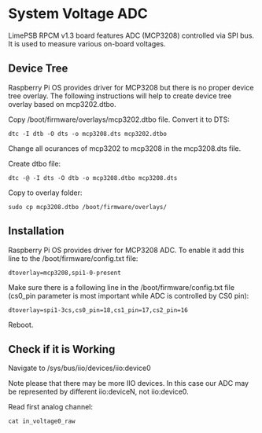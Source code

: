 # System Voltage ADC

LimePSB RPCM v1.3 board features ADC (MCP3208) controlled via SPI bus. It is used to measure various on-board voltages.

## Device Tree

Raspberry Pi OS provides driver for MCP3208 but there is no proper device tree overlay. The following instructions will help to create device tree overlay based on mcp3202.dtbo.

Copy /boot/firmware/overlays/mcp3202.dtbo file.
Convert it to DTS:
  
```
dtc -I dtb -O dts -o mcp3208.dts mcp3202.dtbo
```

Change all ocurances of mcp3202 to mcp3208 in the mcp3208.dts file.

Create dtbo file:
  
```
dtc -@ -I dts -O dtb -o mcp3208.dtbo mcp3208.dts
```

Copy to overlay folder:
  
```
sudo cp mcp3208.dtbo /boot/firmware/overlays/
```

## Installation

Raspberry Pi OS provides driver for MCP3208 ADC. To enable it add this line to the /boot/firmware/config.txt file:

```
dtoverlay=mcp3208,spi1-0-present
```

Make sure there is a following line in the /boot/firmware/config.txt file (cs0_pin parameter is most important while ADC is controlled by CS0 pin):

```
dtoverlay=spi1-3cs,cs0_pin=18,cs1_pin=17,cs2_pin=16
```

Reboot.

## Check if it is Working

Navigate to /sys/bus/iio/devices/iio:device0

Note please that there may be more IIO devices. In this case our ADC may be represented by different iio:deviceN, not iio:device0.

Read first analog channel:

```
cat in_voltage0_raw
```
